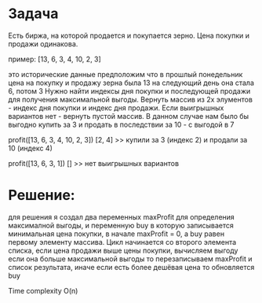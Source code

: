 # Задача
Есть биржа, на которой продается и покупается зерно. Цена покупки и продажи одинакова.

пример: [13, 6, 3, 4, 10, 2, 3]

это исторические данные
предположим что в прошлый понедельник цена на покупку и продажу зерна была 13
на следующий день она стала 6, потом 3
Нужно найти индексы дня покупки и последующей продажи для получения максимальной выгоды. Вернуть массив
из 2х элументов - индекс дня покупки и индекс дня продажи. Если выигрышных вариантов нет - вернуть пустой массив.
В данном случае нам было бы выгодно купить за 3 и продать в последствии за 10 - с выгодой в 7

profit([13, 6, 3, 4, 10, 2, 3])
[2, 4] >> купили за 3 (индекс 2) и продали за 10 (индекс 4)

profit([13, 6, 3, 1])
[] >> нет выигрышных вариантов

# Решение:
для решения я создал два переменных maxProfit для определения максималной выгоды, и переменную buy в которую
записывается минимальная цена покупки, в начале maxProfit = 0, а buy равен первому элементу массива.
Цикл начинается со второго элемента списка, если цена продажи выше цены покупки, вычисляем выгоду если она
больше максимальной выгоды то перезаписываем maxProfit и список результата, иначе если есть более дешёвая цена
то обновляется buy 

Time complexity O(n)
